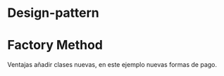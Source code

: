 # Design-pattern

# Factory Method

Ventajas añadir clases nuevas, en este ejemplo nuevas formas de pago.

